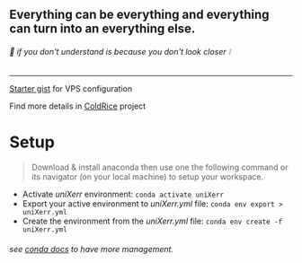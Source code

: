 ## Everything can be everything and everything can turn into an everything else. 

###### :rice: _if you don't understand is because you don't look closer :grey_exclamation:_

---

[Starter gist](https://gist.github.com/wildonion/9809326f32901bf8490cc09611f887cb) for VPS configuration

Find more details in [ColdRice](https://github.com/wildonion/coldrice) project

# Setup
> Download & install anaconda then use one the following command or its navigator (on your local machine) to setup your workspace.
* Activate _uniXerr_ environment: ```conda activate uniXerr```
* Export your active environment to _uniXerr.yml_ file: ```conda env export > uniXerr.yml```
* Create the environment from the _uniXerr.yml_ file: ```conda env create -f uniXerr.yml```
###### see [conda docs](https://docs.conda.io/projects/conda/en/latest/index.html) to have more management.
